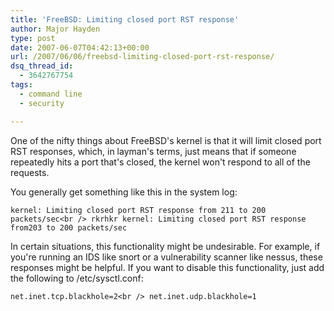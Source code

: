 ```yaml
---
title: 'FreeBSD: Limiting closed port RST response'
author: Major Hayden
type: post
date: 2007-06-07T04:42:13+00:00
url: /2007/06/06/freebsd-limiting-closed-port-rst-response/
dsq_thread_id:
  - 3642767754
tags:
  - command line
  - security

---
```

One of the nifty things about FreeBSD's kernel is that it will limit closed port RST responses, which, in layman's terms, just means that if someone repeatedly hits a port that's closed, the kernel won't respond to all of the requests.

You generally get something like this in the system log:

`kernel: Limiting closed port RST response from 211 to 200 packets/sec<br />
rkrhkr kernel: Limiting closed port RST response from203 to 200 packets/sec`

In certain situations, this functionality might be undesirable. For example, if you're running an IDS like snort or a vulnerability scanner like nessus, these responses might be helpful. If you want to disable this functionality, just add the following to /etc/sysctl.conf:

`net.inet.tcp.blackhole=2<br />
net.inet.udp.blackhole=1`
